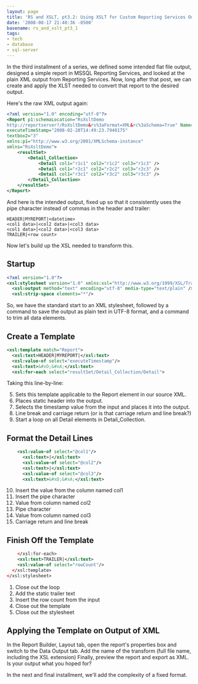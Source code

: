 ```yaml
---
layout: page
title: 'RS and XSLT, pt3.2: Using XSLT for Custom Reporting Services Output'
date: '2008-08-17 21:40:36 -0500'
basename: rs_and_xslt_pt3_1
tags:
- tech
- database
- sql-server
---
```


In the third installment of a series, we defined some intended flat file output, designed
a simple report in MSSQL Reporting Services, and looked at the plain XML output
from Reporting Services. Now, long after that post, we can create and apply the
XLST needed to convert that report to the desired output.

<!-- truncate -->

Here's the raw XML output again:

```xml
<?xml version="1.0" encoding="utf-8"?>
<Report p1:schemaLocation="RsXsltDemo
http://reportserver?/RsXsltDemo&rs%3aFormat=XML&rc%3aSchema=True" Name="RsXsltDemo"
executeTimeStamp="2008-02-28T14:49:23.7940175"
textbox2="3"
xmlns:p1="http://www.w3.org/2001/XMLSchema-instance"
xmlns="RsXsltDemo">
	<resultSet>
		<Detail_Collection>
			<Detail col1="r1c1" col2="r1c2" col3="r1c3" />
			<Detail col1="r2c1" col2="r2c2" col3="r2c3" />
			<Detail col1="r3c1" col2="r3c2" col3="r3c3" />
		</Detail_Collection>
	</resultSet>
</Report>
```

And here is the intended output, fixed up so that it consistently uses the
pipe character instead of commas in the header and trailer:

```none
HEADER|MYREPORT|<datetime>
<col1 data>|<col2 data>|<col3 data>
<col1 data>|<col2 data>|<col3 data>
TRAILER|<row count>
```

Now let's build up the XSL needed to transform this.

## Startup

```xml
<?xml version="1.0"?>
<xsl:stylesheet version="1.0" xmlns:xsl="http://www.w3.org/1999/XSL/Transform" xmlns:rpt="RsXsltDemo">
  <xsl:output method="text" encoding="utf-8" media-type="text/plain" />
  <xsl:strip-space elements="*"/>
```

So, we have the standard start to an XML stylesheet, followed by a command to
save the output as plain text in UTF-8 format, and a command to trim all data
elements.

## Create a Template

```xml
<xsl:template match="Report">
  <xsl:text>HEADER|MYREPORT|</xsl:text>
  <xsl:value-of select="executeTimestamp"/>
  <xsl:text>&#xD;&#xA;</xsl:text>
  <xsl:for-each select="resultSet/Detail_Collection/Detail">
```

Taking this line-by-line:

<ol>
    <li value="5">Sets this template applicable to the <span class="command">
    Report</span> element in our source XML. </li>
    <li>Places static header into the output.</li>
    <li>Selects the timestamp value from the input and places it into the
    output.</li>
    <li>Line break and carriage return (or is that carriage return and line
    break?)</li>
    <li>Start a loop on all <span class="command">Detail </span>elements in
    <span class="command">Detail_Collection</span>.</li>
</ol>

## Format the Detail Lines

```xml
    <xsl:value-of select="@col1"/>
      <xsl:text>|</xsl:text>
      <xsl:value-of select="@col2"/>
      <xsl:text>|</xsl:text>
      <xsl:value-of select="@col3"/>
      <xsl:text>&#xD;&#xA;</xsl:text>
```

<ol>
    <li value="10">Insert the value from the column named <span style="command">col1</span></li>
    <li>Insert the pipe character</li>
    <li>Value from column named <span style="command">col2</span></li>
    <li>Pipe character</li>
    <li>Value from column named <span style="command">col3</span></li>
    <li>Carriage return and line break</li>
</ol>

## Finish Off the Template

```xml
    </xsl:for-each>
    <xsl:text>TRAILER|</xsl:text>
    <xsl:value-of select="rowCount"/>
  </xsl:template>
</xsl:stylesheet>
```

<ol>
    <li>Close out the loop</li>
    <li>Add the static trailer text</li>
    <li>Insert the row count from the input</li>
    <li>Close out the template</li>
    <li>Close out the stylesheet</li>
</ol>

## Applying the Template on Output of XML

In the Report Builder, Layout tab, open the report's properties box and
switch to the Data Output tab. Add the name of the transform (full file name,
including the XSL extension) Finally, preview the report and export as XML. Is
your output what you hoped for?

In the next and final installment, we'll add the complexity of a fixed
format.
